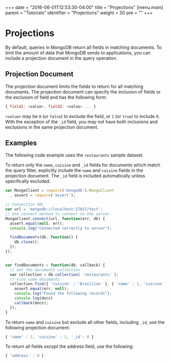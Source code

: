 +++
date = "2016-06-01T12:53:30-04:00"
title = "Projections"
[menu.main]
  parent = "Tutorials"
  identifier = "Projections"
  weight = 30
  pre = "<i class='fa'></i>"
+++

# Projections

By default, queries in MongoDB return all fields in matching
documents. To limit the amount of data that MongoDB sends to
applications, you can include a projection document in the query
operation.

## Projection Document

The projection document limits the fields to return for all
matching documents. The projection document can specify the
inclusion of fields or the exclusion of field and has the
following form:

```js
{ field1: <value>, field2: <value> ... }
```

``<value>`` may be ``0`` (or ``false``) to exclude the field, or
``1`` (or ``true``) to include it. With the exception of the ``_id``
field, you may not have both inclusions and exclusions in the same
projection document.

## Examples

The following code example uses the ``restaurants`` sample dataset.

To return only the ``name``, ``cuisine`` and ``_id`` fields for documents
which match the query filter, explicitly include the ``name`` and
``cuisine`` fields in the projection document. The ``_id`` field is
included automatically unless specifically excluded.

```js
var MongoClient = require('mongodb').MongoClient
  , assert = require('assert');

// Connection URL
var url = 'mongodb://localhost:27017/test';
// Use connect method to connect to the server
MongoClient.connect(url, function(err, db) {
  assert.equal(null, err);
  console.log("Connected correctly to server");

  findDocuments(db, function() {
    db.close();
  });  
});


var findDocuments = function(db, callback) {
  // Get the documents collection
  var collection = db.collection( 'restaurants' );
  // Find some documents
  collection.find({ 'cuisine' : 'Brazilian' }, { 'name' : 1, 'cuisine' : 1 }).toArray(function(err, docs) {
    assert.equal(err, null);
    console.log("Found the following records");
    console.log(docs)
    callback(docs);
  });
}
```

To return ``name`` and ``cuisine`` but exclude all other fields,
including ``_id``, use the following projection document:

```js
{ 'name' : 1, 'cuisine' : 1, '_id': 0 }
```

To return all fields *except* the address field, use the following:

```js
{ 'address' : 0 }
```

